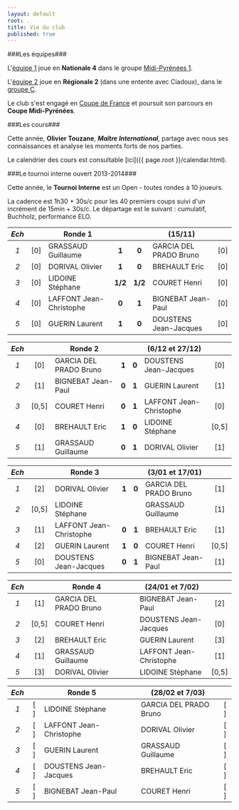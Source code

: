 ```yaml
---
layout: default
root: .
title: Vie du club
published: true
---
```


###Les équipes###

L'[équipe 1](http://www.echecs.asso.fr/ListeJoueurs.aspx?Action=EQUIPE&Equipe=2155) joue en **Nationale 4** dans le groupe [Midi-Pyrénées 1](http://www.echecs.asso.fr/Equipes.aspx?Groupe=84 "Nationale 4 / Midi-Pyrénées 1 / Groupe 1").

L'[équipe 2](http://www.echecs.asso.fr/ListeJoueurs.aspx?Action=EQUIPE&Equipe=2790) joue en **Régionale 2** (dans une entente avec Ciadoux), dans le [groupe C](http://www.echecs.asso.fr/Equipes.aspx?Groupe=1245 "Régionale 2 / Midi-Pyrénées / Groupe C").

Le club s'est engagé en [Coupe de France](http://www.echecs.asso.fr/Equipes.aspx?Groupe=919 "Coupe de France / 1er tour") et poursuit son parcours en **Coupe Midi-Pyrénées**.

###Les cours###

Cette année, **Olivier Touzane**, **_Maître International_**, partage avec nous ses connaissances et analyse les moments forts de nos parties.

Le calendrier des cours est consultable [ici]({{ page.root }}/calendar.html).

###Le tournoi interne ouvert 2013-2014###

Cette année, le **Tournoi Interne** est un Open - toutes rondes à 10 joueurs.

La cadence est 1h30 + 30s/c pour les 40 premiers coups suivi d'un incrément de 15min + 30s/c. Le départage est le suivant : cumulatif, Buchholz, performance ELO.

|*Ech*|     | **Ronde 1**        |     |     |  (15/11)                  |     |
|:-:|:-:| ---------------------- |:---:|:---:| ------------------------- |:---:|
|*1*| [0] | GRASSAUD Guillaume   |**1**|**0**| GARCIA DEL PRADO Bruno    | [0] |
|*2*| [0] | DORIVAL Olivier      |**1**|**0**| BREHAULT Eric             | [0] |
|*3*| [0] | LIDOINE Stéphane     |**1/2**|**1/2**| COURET Henri          | [0] |
|*4*| [0] | LAFFONT Jean-Christophe |**0**|**1**| BIGNEBAT Jean-Paul     | [0] |
|*5*| [0] | GUERIN Laurent        |**1**|**0**| DOUSTENS Jean-Jacques    | [0] |

|*Ech*|     | **Ronde 2**        |     |     |  (6/12 et 27/12)          |     |
|:-:|:-:| ---------------------- |:---:|:---:| ------------------------- |:---:|
|*1*| [0] | GARCIA DEL PRADO Bruno  |**1**|**0**| DOUSTENS Jean-Jacques  | [0] |
|*2*| [1] | BIGNEBAT Jean-Paul   |**0**|**1**| GUERIN Laurent            | [1] |
|*3*| [0,5] | COURET Henri       |**0**|**1**| LAFFONT Jean-Christophe   | [0] |
|*4*| [0] | BREHAULT Eric        |**1**|**0**| LIDOINE Stéphane          |[0,5]|
|*5*| [1] | GRASSAUD Guillaume   |**0**|**1**| DORIVAL Olivier           | [1] |

|*Ech*|     | **Ronde 3**        |     |     |  (3/01 et 17/01)          |     |
|:-:|:-:| ---------------------- |:---:|:---:| ------------------------- |:---:|
|*1*| [2] | DORIVAL Olivier      |**1**|**0**| GARCIA DEL PRADO Bruno    | [1] |
|*2*|[0,5]| LIDOINE Stéphane     |     |     | GRASSAUD Guillaume        | [1] |
|*3*| [1] | LAFFONT Jean-Christophe  |**0**|**1**| BREHAULT Eric         | [1] |
|*4*| [2] | GUERIN Laurent       |**1**|**0**| COURET Henri              |[0,5]|
|*5*| [0] | DOUSTENS Jean-Jacques   |**0**|**1**| BIGNEBAT Jean-Paul     | [1] |

|*Ech*|     | **Ronde 4**        |     |     |  (24/01 et 7/02)          |     |
|:-:|:-:| ---------------------- |:---:|:---:| ------------------------- |:---:|
|*1*| [1] | GARCIA DEL PRADO Bruno    |  |  | BIGNEBAT Jean-Paul        | [2] |
|*2*|[0,5]| COURET Henri              | | | DOUSTENS Jean-Jacques     | [0] |
|*3*| [2] | BREHAULT Eric             | | | GUERIN Laurent            | [3] |
|*4*| [1] | GRASSAUD Guillaume        | | | LAFFONT Jean-Christophe   | [1] |
|*5*| [3] | DORIVAL Olivier           | | | LIDOINE Stéphane          |[0,5]|

|*Ech*|     | **Ronde 5**        |     |     |  (28/02 et 7/03)          |     |
|:-:|:-:| ---------------------- |:---:|:---:| ------------------------- |:---:|
|*1*| [ ] | LIDOINE Stéphane     | | | GARCIA DEL PRADO Bruno    | [ ] |
|*2*| [ ] | LAFFONT Jean-Christophe   | | | DORIVAL Olivier      | [ ] |
|*3*| [ ] | GUERIN Laurent       | | | GRASSAUD Guillaume        | [ ] |
|*4*| [ ] | DOUSTENS Jean-Jacques | | | BREHAULT Eric            | [ ] |
|*5*| [ ] | BIGNEBAT Jean-Paul   | | | COURET Henri              | [ ] |


